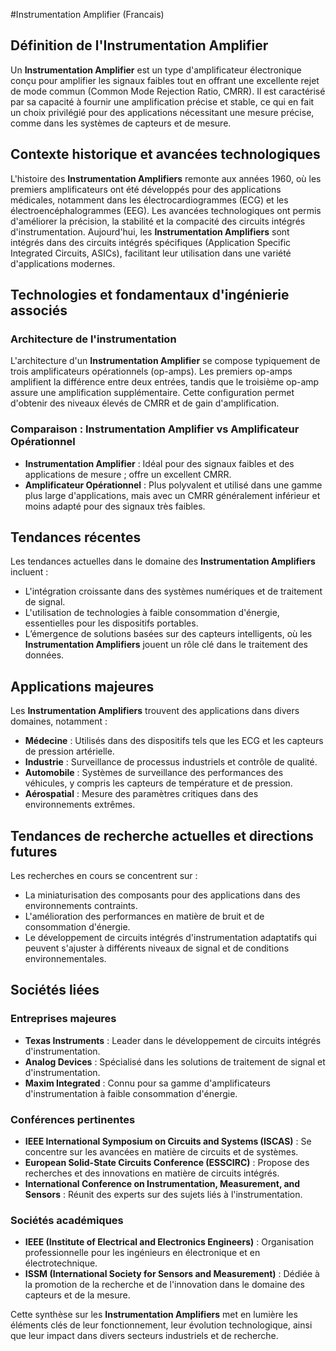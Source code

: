 #Instrumentation Amplifier (Francais)

## Définition de l'Instrumentation Amplifier

Un **Instrumentation Amplifier** est un type d'amplificateur électronique conçu pour amplifier les signaux faibles tout en offrant une excellente rejet de mode commun (Common Mode Rejection Ratio, CMRR). Il est caractérisé par sa capacité à fournir une amplification précise et stable, ce qui en fait un choix privilégié pour des applications nécessitant une mesure précise, comme dans les systèmes de capteurs et de mesure.

## Contexte historique et avancées technologiques

L'histoire des **Instrumentation Amplifiers** remonte aux années 1960, où les premiers amplificateurs ont été développés pour des applications médicales, notamment dans les électrocardiogrammes (ECG) et les électroencéphalogrammes (EEG). Les avancées technologiques ont permis d'améliorer la précision, la stabilité et la compacité des circuits intégrés d'instrumentation. Aujourd'hui, les **Instrumentation Amplifiers** sont intégrés dans des circuits intégrés spécifiques (Application Specific Integrated Circuits, ASICs), facilitant leur utilisation dans une variété d'applications modernes.

## Technologies et fondamentaux d'ingénierie associés

### Architecture de l'instrumentation

L'architecture d'un **Instrumentation Amplifier** se compose typiquement de trois amplificateurs opérationnels (op-amps). Les premiers op-amps amplifient la différence entre deux entrées, tandis que le troisième op-amp assure une amplification supplémentaire. Cette configuration permet d'obtenir des niveaux élevés de CMRR et de gain d'amplification.

### Comparaison : Instrumentation Amplifier vs Amplificateur Opérationnel

- **Instrumentation Amplifier** : Idéal pour des signaux faibles et des applications de mesure ; offre un excellent CMRR.
- **Amplificateur Opérationnel** : Plus polyvalent et utilisé dans une gamme plus large d'applications, mais avec un CMRR généralement inférieur et moins adapté pour des signaux très faibles.

## Tendances récentes

Les tendances actuelles dans le domaine des **Instrumentation Amplifiers** incluent :

- L'intégration croissante dans des systèmes numériques et de traitement de signal.
- L'utilisation de technologies à faible consommation d'énergie, essentielles pour les dispositifs portables.
- L’émergence de solutions basées sur des capteurs intelligents, où les **Instrumentation Amplifiers** jouent un rôle clé dans le traitement des données.

## Applications majeures

Les **Instrumentation Amplifiers** trouvent des applications dans divers domaines, notamment :

- **Médecine** : Utilisés dans des dispositifs tels que les ECG et les capteurs de pression artérielle.
- **Industrie** : Surveillance de processus industriels et contrôle de qualité.
- **Automobile** : Systèmes de surveillance des performances des véhicules, y compris les capteurs de température et de pression.
- **Aérospatial** : Mesure des paramètres critiques dans des environnements extrêmes.

## Tendances de recherche actuelles et directions futures

Les recherches en cours se concentrent sur :

- La miniaturisation des composants pour des applications dans des environnements contraints.
- L'amélioration des performances en matière de bruit et de consommation d'énergie.
- Le développement de circuits intégrés d'instrumentation adaptatifs qui peuvent s'ajuster à différents niveaux de signal et de conditions environnementales.

## Sociétés liées

### Entreprises majeures

- **Texas Instruments** : Leader dans le développement de circuits intégrés d'instrumentation.
- **Analog Devices** : Spécialisé dans les solutions de traitement de signal et d'instrumentation.
- **Maxim Integrated** : Connu pour sa gamme d'amplificateurs d'instrumentation à faible consommation d'énergie.

### Conférences pertinentes

- **IEEE International Symposium on Circuits and Systems (ISCAS)** : Se concentre sur les avancées en matière de circuits et de systèmes.
- **European Solid-State Circuits Conference (ESSCIRC)** : Propose des recherches et des innovations en matière de circuits intégrés.
- **International Conference on Instrumentation, Measurement, and Sensors** : Réunit des experts sur des sujets liés à l'instrumentation.

### Sociétés académiques

- **IEEE (Institute of Electrical and Electronics Engineers)** : Organisation professionnelle pour les ingénieurs en électronique et en électrotechnique.
- **ISSM (International Society for Sensors and Measurement)** : Dédiée à la promotion de la recherche et de l'innovation dans le domaine des capteurs et de la mesure.

Cette synthèse sur les **Instrumentation Amplifiers** met en lumière les éléments clés de leur fonctionnement, leur évolution technologique, ainsi que leur impact dans divers secteurs industriels et de recherche.
